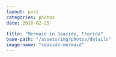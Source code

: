 ```yaml
---
layout: post
categories: photos
date: 2016-02-25

title: "Mermaid in Seaside, Florida"
base-path: "/assets/img/photos/details"
image-name: "seaside-mermaid"
---
```

